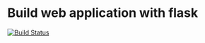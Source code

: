 # Build web application with flask
[![Build Status](https://travis-ci.org/jasonjson/flask_web.png?branch=master)](https://travis-ci.org/jasonjson/flask_web)

